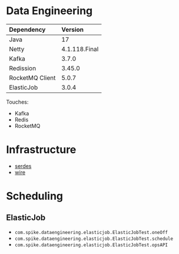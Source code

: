 # Data Engineering

| Dependency      | Version       |
|:----------------|:--------------|
| Java            | 17            |
| Netty           | 4.1.118.Final |
| Kafka           | 3.7.0         |
| Redission       | 3.45.0        |
| RocketMQ Client | 5.0.7         |
| ElasticJob      | 3.0.4         |

Touches:

- Kafka
- Redis
- RocketMQ

# Infrastructure

- [serdes](./doc/serdes.md)
- [wire](./doc/wire.md)

# Scheduling

## ElasticJob

- `com.spike.dataengineering.elasticjob.ElasticJobTest.oneOff`
- `com.spike.dataengineering.elasticjob.ElasticJobTest.schedule`
- `com.spike.dataengineering.elasticjob.ElasticJobTest.opsAPI`


